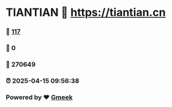 # TIANTIAN :link: https://tiantian.cn 
### :page_facing_up: [117](https://tiantian.cn/tag.html) 
### :speech_balloon: 0 
### :hibiscus: 270649 
### :alarm_clock: 2025-04-15 09:56:38 
### Powered by :heart: [Gmeek](https://github.com/Meekdai/Gmeek)

